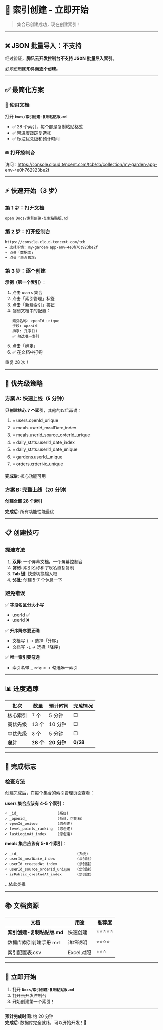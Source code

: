 # 🎯 索引创建 - 立即开始

> 集合已创建成功，现在创建索引！

---

## ❌ JSON 批量导入：不支持

经过验证，**腾讯云开发控制台不支持 JSON 批量导入索引**。

必须使用**图形界面逐个创建**。

---

## ✅ 最简化方案

### 📖 使用文档

打开 **`Docs/索引创建-复制粘贴版.md`**

- ✅ 28 个索引，每个都是复制粘贴格式
- ✅ 带进度跟踪复选框
- ✅ 标注优先级和预计时间

### 🌐 打开控制台

访问：https://console.cloud.tencent.com/tcb/db/collection/my-garden-app-env-4e0h762923be2f

---

## ⚡ 快速开始（3 步）

### 第 1 步：打开文档

```bash
open Docs/索引创建-复制粘贴版.md
```

### 第 2 步：打开控制台

```
https://console.cloud.tencent.com/tcb
→ 选择环境: my-garden-app-env-4e0h762923be2f
→ 点击「数据库」
→ 点击「集合管理」
```

### 第 3 步：逐个创建

**示例（第一个索引）**:

1. 点击 `users` 集合
2. 点击「索引管理」标签
3. 点击「新建索引」按钮
4. 复制文档中的配置：
   ```
   索引名称: openId_unique
   字段: openId
   排序: 升序(1)
   ✅ 勾选唯一索引
   ```
5. 点击「确定」
6. ✅ 在文档中打钩

重复 28 次！

---

## 🎯 优先级策略

### 方案 A: 快速上线（5 分钟）

**只创建核心 7 个索引**，其他的以后再说：

1. ⭐ users.openId_unique
2. ⭐ meals.userId_mealDate_index
3. ⭐ meals.userId_source_orderId_unique
4. ⭐ daily_stats.userId_date_index
5. ⭐ daily_stats.userId_date_unique
6. ⭐ gardens.userId_unique
7. ⭐ orders.orderNo_unique

**完成后**: 核心功能可用

### 方案 B: 完整上线（20 分钟）

**创建全部 28 个索引**

**完成后**: 所有功能性能最优

---

## 📋 创建技巧

### 提速方法

1. **双屏**: 一个屏幕文档，一个屏幕控制台
2. **复制**: 索引名称和字段名直接复制
3. **Tab 键**: 快速切换输入框
4. **分批**: 创建 5-7 个休息一下

### 避免错误

✅ **字段名区分大小写**

- userId ✅
- userid ❌

✅ **升序降序要正确**

- 文档写 `1` → 选择「升序」
- 文档写 `-1` → 选择「降序」

✅ **唯一索引要勾选**

- 索引名带 `_unique` → 勾选唯一索引

---

## 📊 进度追踪

| 批次     | 数量      | 预计时间    | 完成情况 |
| -------- | --------- | ----------- | -------- |
| 核心索引 | 7 个      | 5 分钟      | □        |
| 高优先级 | 13 个     | 10 分钟     | □        |
| 中优先级 | 8 个      | 5 分钟      | □        |
| **总计** | **28 个** | **20 分钟** | **0/28** |

---

## 🎉 完成标志

### 检查方法

创建完成后，在每个集合的索引管理页面查看：

**users 集合应该有 4-5 个索引**：

```
✓ _id_                  (系统)
✓ _openid_              (系统，可能有)
✓ openId_unique         (您创建)
✓ level_points_ranking  (您创建)
✓ lastLoginAt_index     (您创建)
```

**meals 集合应该有 5-6 个索引**：

```
✓ _id_                           (系统)
✓ userId_mealDate_index          (您创建)
✓ userId_createdAt_index         (您创建)
✓ userId_source_orderId_unique   (您创建)
✓ isPublic_createdAt_index       (您创建)
```

...依此类推

---

## 📚 文档资源

| 文档                       | 用途       | 推荐度     |
| -------------------------- | ---------- | ---------- |
| **索引创建-复制粘贴版.md** | 快速创建   | ⭐⭐⭐⭐⭐ |
| 数据库索引创建手册.md      | 详细说明   | ⭐⭐⭐⭐   |
| 索引配置表.csv             | Excel 对照 | ⭐⭐⭐     |

---

## 🚀 立即开始

1. 打开 **`Docs/索引创建-复制粘贴版.md`**
2. 打开云开发控制台
3. 开始创建第一个索引！

---

**预计完成时间**: 约 20 分钟  
**完成后**: 数据库完全就绪，可以开始开发！🎉
